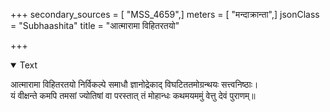 +++
secondary_sources = [ "MSS_4659",]
meters = [ "मन्दाक्रान्ता",]
jsonClass = "Subhaashita"
title = "आत्मारामा विहितरतयो"

+++

<details open><summary>Text</summary>

आत्मारामा विहितरतयो निर्विकल्पे समाधौ ज्ञानोद्रेकाद् विघटिततमोग्रन्थयः सत्त्वनिष्ठाः।  
यं वीक्षन्ते कमपि तमसां ज्योतिषां वा परस्तात् तं मोहान्धः कथमयममुं वेत्तु देवं पुराणम्॥
</details>
